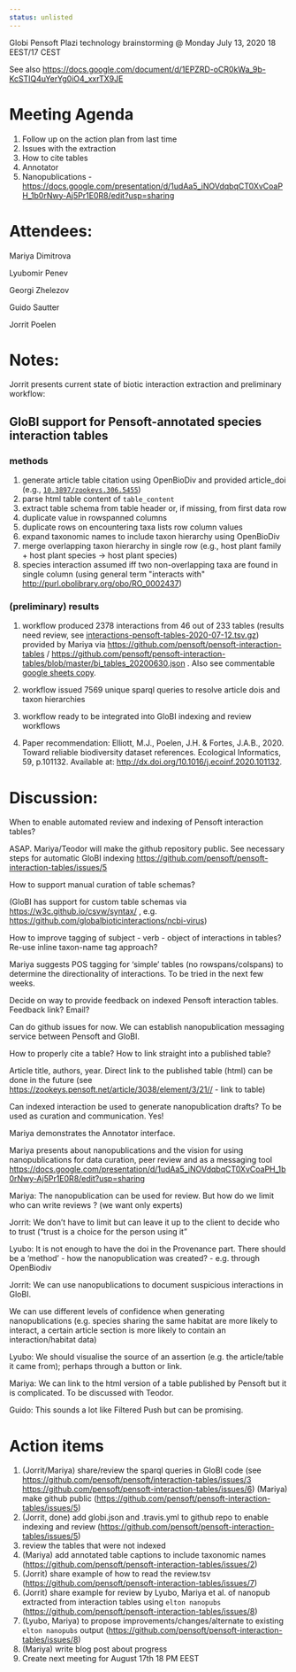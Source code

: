 ```yaml
---
status: unlisted
---
```


Globi Pensoft Plazi technology brainstorming @ Monday July 13, 2020 18 EEST/17 CEST

See also https://docs.google.com/document/d/1EPZRD-oCR0kWa_9b-KcSTlQ4uYerYg0iO4_xxrTX9JE 

# Meeting Agenda

1. Follow up on the action plan from last time
1. Issues with the extraction
1. How to cite tables
1. Annotator
1. Nanopublications - https://docs.google.com/presentation/d/1udAa5_iNOVdqbqCT0XvCoaPH_1b0rNwy-Aj5Pr1E0R8/edit?usp=sharing


# Attendees:
Mariya Dimitrova

Lyubomir Penev

Georgi Zhelezov

Guido Sautter 

Jorrit Poelen

# Notes:

Jorrit presents current state of biotic interaction extraction and preliminary workflow:

## GloBI support for Pensoft-annotated species interaction tables

### methods
1. generate article table citation using OpenBioDiv and provided article_doi (e.g., [```10.3897/zookeys.306.5455```](https://doi.org/10.3897/zookeys.306.5455))
1. parse html table content of ```table_content```
1. extract table schema from table header or, if missing, from first data row
1. duplicate value in rowspanned columns 
1. duplicate rows on encountering taxa lists row column values
1. expand taxonomic names to include taxon hierarchy using OpenBioDiv
1. merge overlapping taxon hierarchy in single row (e.g., host plant family + host plant species -> host plant species)
1. species interaction assumed iff two non-overlapping taxa are found in single column (using general term "interacts with" http://purl.obolibrary.org/obo/RO_0002437)

### (preliminary) results
1. workflow produced 2378 interactions from 46 out of 233 tables (results need review, see [interactions-pensoft-tables-2020-07-12.tsv.gz](interactions-pensoft-tables-2020-07-12.tsv.gz)) provided by Mariya via https://github.com/pensoft/pensoft-interaction-tables / https://github.com/pensoft/pensoft-interaction-tables/blob/master/bi_tables_20200630.json . Also see commentable [google sheets copy](https://docs.google.com/spreadsheets/d/1cXf_8WIgQzPDB0dxfHsiNZHw8Szprq2UB12R5_Qe1mk/edit?usp=sharing).
1. workflow issued 7569 unique sparql queries to resolve article dois and taxon hierarchies
1. workflow ready to be integrated into GloBI indexing and review workflows

1. Paper recommendation: Elliott, M.J., Poelen, J.H. & Fortes, J.A.B., 2020. Toward reliable biodiversity dataset references. Ecological Informatics, 59, p.101132. Available at: http://dx.doi.org/10.1016/j.ecoinf.2020.101132.

# Discussion:

When to enable automated review and indexing of Pensoft interaction tables?

ASAP. Mariya/Teodor will make the github repository public. See necessary steps for automatic GloBI indexing https://github.com/pensoft/pensoft-interaction-tables/issues/5

How to support manual curation of table schemas? 

(GloBI has support for custom table schemas via https://w3c.github.io/csvw/syntax/ , e.g. https://github.com/globalbioticinteractions/ncbi-virus)

How to improve tagging of subject - verb - object of interactions in tables? Re-use inline taxon-name tag approach?

Mariya suggests POS tagging for ‘simple’ tables (no rowspans/colspans) to determine the directionality of interactions. To be tried in the next few weeks.

Decide on way to provide feedback on indexed Pensoft interaction tables. Feedback link? Email?

Can do github issues for now. We can establish nanopublication messaging service between Pensoft and GloBI. 

How to properly cite a table? How to link straight into a published table?

Article title, authors, year. Direct link to the published table (html) can be done in the future (see https://zookeys.pensoft.net/article/3038/element/3/21// - link to table)

Can indexed interaction be used to generate nanopublication drafts? To be used as curation and communication.
    Yes!

Mariya demonstrates the Annotator interface.

Mariya presents about nanopublications and the vision for using nanopublications for data curation, peer review and as a messaging tool https://docs.google.com/presentation/d/1udAa5_iNOVdqbqCT0XvCoaPH_1b0rNwy-Aj5Pr1E0R8/edit?usp=sharing

Mariya: The nanopublication can be used for review. But how do we limit who can write reviews ? (we want only experts)

Jorrit: We don’t have to limit but can leave it up to the client to decide who to trust (“trust is a choice for the person using it”

Lyubo: It is not enough to have the doi in the Provenance part. There should be a ‘method’ - how the nanopublication was created? - e.g. through OpenBiodiv

Jorrit: We can use nanopublications to document suspicious interactions in GloBI. 

We can use different levels of confidence when generating nanopublications (e.g. species sharing the same habitat are more likely to interact, a certain article section is more likely to contain an interaction/habitat data)

Lyubo: We should visualise the source of an assertion (e.g. the article/table it came from); perhaps through a button or link.

Mariya: We can link to the html version of a table published by Pensoft but it is complicated. To be discussed with Teodor. 

Guido: This sounds a lot like Filtered Push but can be promising.

# Action items

1. (Jorrit/Mariya) share/review the sparql queries in GloBI code (see https://github.com/pensoft/pensoft/interaction-tables/issues/3 https://github.com/pensoft/pensoft-interaction-tables/issues/6)
(Mariya) make github public (https://github.com/pensoft/pensoft-interaction-tables/issues/5)
1. (Jorrit, done) add globi.json and .travis.yml to github repo to enable indexing and review (https://github.com/pensoft/pensoft-interaction-tables/issues/5)
1. review the tables that were not indexed
1. (Mariya) add annotated table captions to include taxonomic names (https://github.com/pensoft/pensoft-interaction-tables/issues/2)
1. (Jorrit) share example of how to read the review.tsv (https://github.com/pensoft/pensoft-interaction-tables/issues/7)
1. (Jorrit) share example for review by Lyubo, Mariya et al. of nanopub extracted from interaction tables using ```elton nanopubs``` (https://github.com/pensoft/pensoft-interaction-tables/issues/8)
1. (Lyubo, Mariya) to propose improvements/changes/alternate to existing ```elton nanopubs``` output  (https://github.com/pensoft/pensoft-interaction-tables/issues/8)
1. (Mariya) write blog post about progress
1. Create next meeting for August 17th 18 PM EEST


